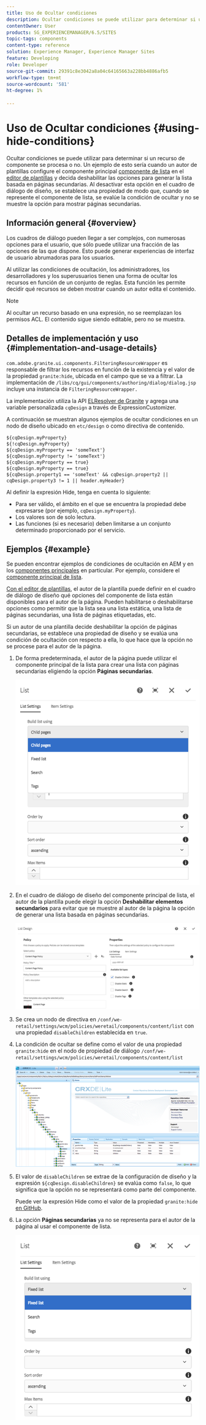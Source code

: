 ```yaml
---
title: Uso de Ocultar condiciones
description: Ocultar condiciones se puede utilizar para determinar si un recurso de componente se procesa o no.
contentOwner: User
products: SG_EXPERIENCEMANAGER/6.5/SITES
topic-tags: components
content-type: reference
solution: Experience Manager, Experience Manager Sites
feature: Developing
role: Developer
source-git-commit: 29391c8e3042a8a04c64165663a228bb4886afb5
workflow-type: tm+mt
source-wordcount: '581'
ht-degree: 1%

---
```


# Uso de Ocultar condiciones {#using-hide-conditions}

Ocultar condiciones se puede utilizar para determinar si un recurso de componente se procesa o no. Un ejemplo de esto sería cuando un autor de plantillas configure el componente principal [componente de lista](https://experienceleague.adobe.com/docs/experience-manager-core-components/using/wcm-components/list.html) en el [editor de plantillas](/help/sites-authoring/templates.md) y decida deshabilitar las opciones para generar la lista basada en páginas secundarias. Al desactivar esta opción en el cuadro de diálogo de diseño, se establece una propiedad de modo que, cuando se represente el componente de lista, se evalúe la condición de ocultar y no se muestre la opción para mostrar páginas secundarias.

## Información general {#overview}

Los cuadros de diálogo pueden llegar a ser complejos, con numerosas opciones para el usuario, que sólo puede utilizar una fracción de las opciones de las que dispone. Esto puede generar experiencias de interfaz de usuario abrumadoras para los usuarios.

Al utilizar las condiciones de ocultación, los administradores, los desarrolladores y los superusuarios tienen una forma de ocultar los recursos en función de un conjunto de reglas. Esta función les permite decidir qué recursos se deben mostrar cuando un autor edita el contenido.

>[!NOTE]
>
>Al ocultar un recurso basado en una expresión, no se reemplazan los permisos ACL. El contenido sigue siendo editable, pero no se muestra.

## Detalles de implementación y uso {#implementation-and-usage-details}

`com.adobe.granite.ui.components.FilteringResourceWrapper` es responsable de filtrar los recursos en función de la existencia y el valor de la propiedad `granite:hide`, ubicada en el campo que se va a filtrar. La implementación de `/libs/cq/gui/components/authoring/dialog/dialog.jsp` incluye una instancia de `FilteringResourceWrapper.`

La implementación utiliza la API [ELResolver de Granite](https://developer.adobe.com/experience-manager/reference-materials/6-5/granite-ui/api/jcr_root/libs/granite/ui/docs/server/el.html) y agrega una variable personalizada `cqDesign` a través de ExpressionCustomizer.

A continuación se muestran algunos ejemplos de ocultar condiciones en un nodo de diseño ubicado en `etc/design` o como directiva de contenido.

```
${cqDesign.myProperty}
${!cqDesign.myProperty}
${cqDesign.myProperty == 'someText'}
${cqDesign.myProperty != 'someText'}
${cqDesign.myProperty == true}
${cqDesign.myProperty == true}
${cqDesign.property1 == 'someText' && cqDesign.property2 || cqDesign.property3 != 1 || header.myHeader}
```

Al definir la expresión Hide, tenga en cuenta lo siguiente:

* Para ser válido, el ámbito en el que se encuentra la propiedad debe expresarse (por ejemplo, `cqDesign.myProperty`).
* Los valores son de solo lectura.
* Las funciones (si es necesario) deben limitarse a un conjunto determinado proporcionado por el servicio.

## Ejemplos {#example}

Se pueden encontrar ejemplos de condiciones de ocultación en AEM y en los [componentes principales](https://experienceleague.adobe.com/docs/experience-manager-core-components/using/introduction.html?lang=es) en particular. Por ejemplo, considere el [componente principal de lista](https://experienceleague.adobe.com/docs/experience-manager-core-components/using/wcm-components/list.html).

[Con el editor de plantillas](/help/sites-authoring/templates.md), el autor de la plantilla puede definir en el cuadro de diálogo de diseño qué opciones del componente de lista están disponibles para el autor de la página. Pueden habilitarse o deshabilitarse opciones como permitir que la lista sea una lista estática, una lista de páginas secundarias, una lista de páginas etiquetadas, etc.

Si un autor de una plantilla decide deshabilitar la opción de páginas secundarias, se establece una propiedad de diseño y se evalúa una condición de ocultación con respecto a ella, lo que hace que la opción no se procese para el autor de la página.

1. De forma predeterminada, el autor de la página puede utilizar el componente principal de la lista para crear una lista con páginas secundarias eligiendo la opción **Páginas secundarias**.

   ![chlimage_1-218](assets/chlimage_1-218.png)

1. En el cuadro de diálogo de diseño del componente principal de lista, el autor de la plantilla puede elegir la opción **Deshabilitar elementos secundarios** para evitar que se muestre al autor de la página la opción de generar una lista basada en páginas secundarias.

   ![chlimage_1-219](assets/chlimage_1-219.png)

1. Se crea un nodo de directiva en `/conf/we-retail/settings/wcm/policies/weretail/components/content/list` con una propiedad `disableChildren` establecida en `true`.
1. La condición de ocultar se define como el valor de una propiedad `granite:hide` en el nodo de propiedad de diálogo `/conf/we-retail/settings/wcm/policies/weretail/components/content/list`

   ![chlimage_1-220](assets/chlimage_1-220.png)

1. El valor de `disableChildren` se extrae de la configuración de diseño y la expresión `${cqDesign.disableChildren}` se evalúa como `false`, lo que significa que la opción no se representará como parte del componente.

   Puede ver la expresión Hide como el valor de la propiedad `granite:hide` [en GitHub](https://github.com/adobe/aem-core-wcm-components/blob/main/content/src/content/jcr_root/apps/core/wcm/components/list/v1/list/_cq_dialog/.content.xml#L40).

1. La opción **Páginas secundarias** ya no se representa para el autor de la página al usar el componente de lista.

   ![chlimage_1-221](assets/chlimage_1-221.png)
